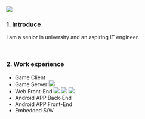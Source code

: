 <img src="https://capsule-render.vercel.app/api?type=waving&color=auto&height=250&section=header&text=Ongsiru's%20Profile&fontSize=50" />

### 1. Introduce
I am a senior in university and an aspiring IT engineer.

<br>

### 2. Work experience
  - Game Client <br>
  - Game Server <img src="https://img.shields.io/badge/-C++-000000?logo=c%2B%2B&style=flat" /><br>
  - Web Front-End <img src="https://img.shields.io/badge/JavaScript-F7DF1E?style=flat&logo=JavaScript&logoColor=white"/> <img src="https://img.shields.io/badge/TypeScript-3178C6?style=flat&logo=TypeScript&logoColor=white"/> <img src="https://img.shields.io/badge/React-61DAFB?style=flat&logo=React&logoColor=white" /> <br>
  - Android APP Back-End <br>
  - Android APP Front-End <br>
  - Embedded S/W <br>
